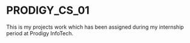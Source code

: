 # PRODIGY_CS_01
This is my projects work which has been assigned during my internship period at Prodigy InfoTech.
